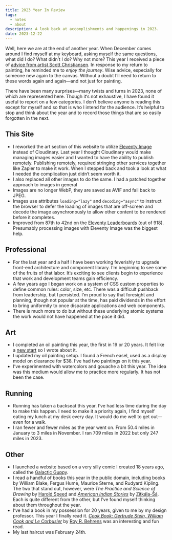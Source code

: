 ```yaml
---
title: 2023 Year In Review
tags:
  - notes
  - about
description: A look back at accomplishments and happenings in 2023.
date: 2023-12-22
---
```

Well, here we are at the end of another year. When December comes around I find myself at my keyboard, asking myself the same questions, what did I do? What didn’t I do? Why not more? This year I received a piece of [advice from artist Scott Christiansen](/notes/2023/a-new-start-with-old-paint/). In response to my return to painting, he reminded me to *enjoy the journey*. Wise advice, especially for someone new again to the canvas. Without a doubt I’ll need to return to these words again and again—and not just for painting. 

There have been many surprises—many twists and turns in 2023, none of which are represented here. Though it‘s not exhaustive, I have found it useful to report on a few categories. I don‘t believe anyone is reading this except for myself and so that is who I intend for the audience. It‘s helpful to stop and think about the year and to record those things that are so easily forgotten in the next.
## This Site
- I reworked the art section of this website to utilize [Eleventy Image](https://www.11ty.dev/docs/plugins/image/) instead of Cloudinary. Last year I thought Cloudinary would make managing images easier and I wanted to have the ability to publish remotely. Publishing remotely, required stringing other services together like Zapier to make it work. When I stepped back and took a look at what I needed the complication just didn‘t seem worth it. 
- I also replaced all other images to do the same. I had a patched together approach to images in general
- Images are no longer WebP, they are saved as AVIF and fall back to JPEG.
- Images use attributes `loading="lazy"` and `decoding="async"` to instruct the browser to defer the loading of images that are off-screen and decode the image asynchronously to allow other content to be rendered before it completes. 
- Improved from 87th to 42nd on the [Eleventy Leaderboards](https://www.11ty.dev/speedlify/joshcrain-io/) (out of 918). Presumably processing images with Eleventy Image was the biggest help.
## Professional
- For the last year and a half I have been working feverishly to upgrade front-end architecture and component library. I‘m beginning to see some of the fruits of that labor. It‘s exciting to see clients begin to experience that work and development teams gain efficiency.
- A few years ago I began work on a system of CSS custom properties to define common rules: color, size, etc. There was a difficult pushback from leadership, but I persisted. I‘m proud to say that foresight and planning, though not popular at the time, has paid dividends in the effort to bring uniformity to once disparate applications and web components.
- There is much more to do but without these underlying atomic systems the work would not have happened at the pace it did.
## Art
- I completed an oil painting this year, the first in 19 or 20 years. It felt like a [new start](/notes/2023/a-new-start-with-old-paint/) so I wrote about it.  
- I updated my oil painting setup. I found a French easel, used as a display model on clearance for $38. I’ve had two paintings on it this year. 
- I’ve experimented with watercolors and gouache a bit this year. The idea was this medium would allow me to practice more regularly. It has not been the case.
## Running
- Running has taken a backseat this year. I‘ve had less time during the day to make this happen. I need to make it a priority again, I find myself eating my lunch at my desk every day. It would do me well to get out—even for a walk.
- I ran fewer and fewer miles as the year went on. From 50.4 miles in January to 3 miles in November. I ran 709 miles in 2022 but only 247 miles in 2023. 
## Other
- I launched a website based on a very silly comic I created 18 years ago, called the [Galactic Guppy](https://galacticguppy.net/). 
- I read a handful of books this year in the public domain, including books by William Blake, Fergus Hume, Maurice Sterne, and Rudyard Kipling. The two that stand out, however, were *The Practice and Science of Drawing* by [Harold Speed](https://en.wikipedia.org/wiki/Harold_Speed) and *[American Indian Stories](https://en.wikipedia.org/wiki/American_Indian_Stories)* by [Zitkála-Šá](https://en.wikipedia.org/wiki/Zitkala-Sa). Each is quite different from the other, but I’ve found myself thinking about them throughout the year.
- I‘ve had a book in my possession for 20 years, given to me by my design professor. This year I finally read it. *[Cook Book: Gertrude Stein, William Cook and Le Corbusier](https://a.co/d/5whwSbh)* by [Roy R. Behrens](https://www.amazon.com/Roy-R-Behrens/e/B001HOGQD8/ref=dp_byline_cont_book_1) was an interesting and fun read.
- My last haircut was February 24th. 



